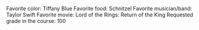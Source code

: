 Favorite color: Tiffany Blue
Favorite food: Schnitzel
Favorite musician/band: Taylor Swift
Favorite movie: Lord of the Rings: Return of the King
Requested grade in the course: 100
